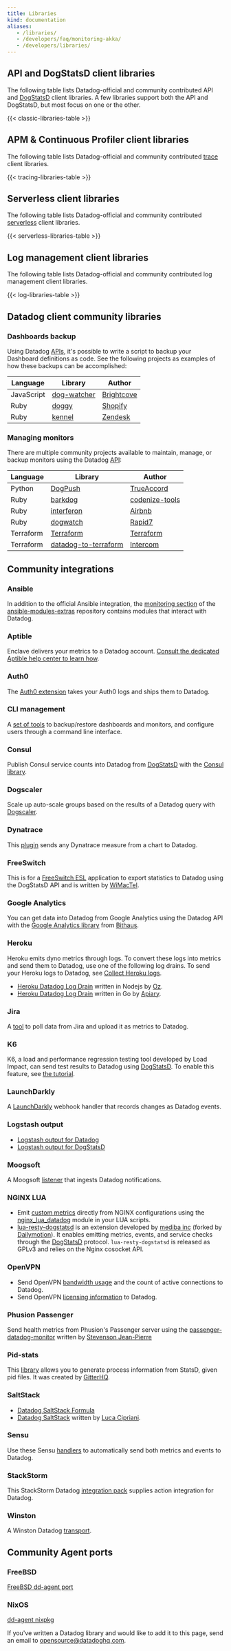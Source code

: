 ```yaml
---
title: Libraries
kind: documentation
aliases:
   - /libraries/
   - /developers/faq/monitoring-akka/
   - /developers/libraries/
---
```


## API and DogStatsD client libraries

The following table lists Datadog-official and community contributed API and [DogStatsD][1] client libraries. A few libraries support both the API and DogStatsD, but most focus on one or the other.

{{< classic-libraries-table >}}

## APM & Continuous Profiler client libraries

The following table lists Datadog-official and community contributed [trace][2] client libraries.

{{< tracing-libraries-table >}}

## Serverless client libraries

The following table lists Datadog-official and community contributed [serverless][3] client libraries.

{{< serverless-libraries-table >}}

## Log management client libraries

The following table lists Datadog-official and community contributed log management client libraries.

{{< log-libraries-table >}}

## Datadog client community libraries

### Dashboards backup

Using Datadog [APIs][4], it's possible to write a script to backup your Dashboard definitions as code. See the following projects as examples of how these backups can be accomplished:

| Language   | Library          | Author          |
|------------|------------------|-----------------|
| JavaScript | [dog-watcher][5] | [Brightcove][6] |
| Ruby       | [doggy][7]       | [Shopify][8]    |
| Ruby       | [kennel][9]      | [Zendesk][10]    |

### Managing monitors

There are multiple community projects available to maintain, manage, or backup monitors using the Datadog [API][4]:

| Language  | Library          | Author               |
|-----------|------------------|----------------------|
| Python    | [DogPush][11]              | [TrueAccord][12]     |
| Ruby      | [barkdog][13]              | [codenize-tools][14] |
| Ruby      | [interferon][15]           | [Airbnb][16]         |
| Ruby      | [dogwatch][17]             | [Rapid7][18]         |
| Terraform | [Terraform][19]            | [Terraform][20]      |
| Terraform | [datadog-to-terraform][21] | [Intercom][22]       |

## Community integrations

### Ansible

In addition to the official Ansible integration, the [monitoring section][23] of the [ansible-modules-extras][24] repository contains modules that interact with Datadog.

### Aptible

Enclave delivers your metrics to a Datadog account. [Consult the dedicated Aptible help center to learn how][25].

### Auth0

The [Auth0 extension][26] takes your Auth0 logs and ships them to Datadog.

### CLI management

A [set of tools][27] to backup/restore dashboards and monitors, and configure users through a command line interface.

### Consul

Publish Consul service counts into Datadog from [DogStatsD][1] with the [Consul library][28].

### Dogscaler

Scale up auto-scale groups based on the results of a Datadog query with [Dogscaler][29].

### Dynatrace

This [plugin][30] sends any Dynatrace measure from a chart to Datadog.

### FreeSwitch

This is for a [FreeSwitch ESL][31] application to export statistics to Datadog using the DogStatsD API and is written by [WiMacTel][32].

### Google Analytics

You can get data into Datadog from Google Analytics using the Datadog API with the [Google Analytics library][33] from [Bithaus][34].

### Heroku

Heroku emits dyno metrics through logs. To convert these logs into metrics and send them to Datadog, use one of the following log drains. To send your Heroku logs to Datadog, see [Collect Heroku logs][35].

* [Heroku Datadog Log Drain][36] written in Nodejs by [Oz][37].
* [Heroku Datadog Log Drain][38] written in Go by [Apiary][39].

### Jira

A [tool][40] to poll data from Jira and upload it as metrics to Datadog.

### K6

K6, a load and performance regression testing tool developed by Load Impact, can send test results to Datadog using [DogStatsD][1]. To enable this feature, see [the tutorial][41].

### LaunchDarkly

A [LaunchDarkly][42] webhook handler that records changes as Datadog events.

### Logstash output

* [Logstash output for Datadog][43]
* [Logstash output for DogStatsD][44]

### Moogsoft

A Moogsoft [listener][45] that ingests Datadog notifications.

### NGINX LUA

* Emit [custom metrics][46] directly from NGINX configurations using the [nginx_lua_datadog][47] module in your LUA scripts.
* [lua-resty-dogstatsd][48] is an extension developed by [mediba inc][49] (forked by [Dailymotion][50]). It enables emitting metrics, events, and service checks through the [DogStatsD][1] protocol. `lua-resty-dogstatsd` is released as GPLv3 and relies on the Nginx cosocket API.

### OpenVPN

* Send OpenVPN [bandwidth usage][51] and the count of active connections to Datadog.
* Send OpenVPN [licensing information][52] to Datadog.

### Phusion Passenger

Send health metrics from Phusion's Passenger server using the [passenger-datadog-monitor][53] written by [Stevenson Jean-Pierre][54]

### Pid-stats

This [library][55] allows you to generate process information from StatsD, given pid files. It was created by [GitterHQ][56].

### SaltStack

* [Datadog SaltStack Formula][57]
* [Datadog SaltStack][58] written by [Luca Cipriani][59].

### Sensu

Use these Sensu [handlers][60] to automatically send both metrics and events to Datadog.

### StackStorm

This StackStorm Datadog [integration pack][61] supplies action integration for Datadog.

### Winston

A Winston Datadog [transport][62].

## Community Agent ports

### FreeBSD

[FreeBSD dd-agent port][63]

### NixOS

[dd-agent nixpkg][64]

If you've written a Datadog library and would like to add it to this page, send an email to [opensource@datadoghq.com][65].

[1]: /metrics/custom_metrics/dogstatsd_metrics_submission/
[2]: /tracing/
[3]: /serverless/
[4]: /api/
[5]: https://github.com/brightcove/dog-watcher
[6]: https://www.brightcove.com
[7]: https://github.com/Shopify/doggy
[8]: https://www.shopify.com
[9]: https://github.com/grosser/kennel
[10]: https://www.zendesk.com
[11]: https://github.com/trueaccord/DogPush
[12]: https://github.com/trueaccord
[13]: https://github.com/codenize-tools/barkdog
[14]: https://github.com/codenize-tools
[15]: https://github.com/airbnb/interferon
[16]: https://github.com/airbnb
[17]: https://github.com/rapid7/dogwatch
[18]: https://github.com/rapid7
[19]: https://www.terraform.io/docs/providers/datadog/r/monitor.html
[20]: https://www.terraform.io
[21]: https://github.com/intercom/datadog-to-terraform
[22]: https://github.com/intercom
[23]: https://docs.ansible.com/ansible/2.9/modules/list_of_monitoring_modules.html
[24]: https://github.com/ansible/ansible-modules-extras
[25]: https://www.aptible.com/documentation/enclave/reference/metrics/metric-drains/datadog.html
[26]: https://github.com/BetaProjectWave/auth0-logs-to-datadog
[27]: https://github.com/keirans/datadog-management
[28]: https://github.com/zendesk/consul2dogstats
[29]: https://github.com/cvent/dogscaler
[30]: https://github.com/sworisbreathing/Dynatrace-Datadog-Plugin
[31]: https://github.com/wimactel/FreeSwitch-DataDog-Metrics
[32]: https://github.com/wimactel
[33]: https://github.com/bithauschile/datadog-ga
[34]: https://blog.bithaus.cl/2016/04/20/realtime-google-analytics-metrics-in-datadog
[35]: /logs/guide/collect-heroku-logs/
[36]: https://github.com/ozinc/heroku-datadog-drain
[37]: https://web.oz.com/
[38]: https://github.com/apiaryio/heroku-datadog-drain-golang
[39]: https://apiary.io
[40]: https://github.com/evernote/jiradog
[41]: https://blog.loadimpact.com/how-to-send-k6-metrics-to-datadog
[42]: https://github.com/meetup/launch-dogly
[43]: https://www.elastic.co/guide/en/logstash/current/plugins-outputs-datadog.html
[44]: https://github.com/brigade/logstash-output-dogstatsd
[45]: https://docs.moogsoft.com/AIOps.6.2.0/Datadog-Solution-Pak_13737047.html
[46]: /metrics/custom_metrics/
[47]: https://github.com/simplifi/ngx_lua_datadog
[48]: https://github.com/dailymotion/lua-resty-dogstatsd
[49]: http://www.mediba.jp
[50]: https://www.dailymotion.com/us
[51]: https://github.com/byronwolfman/dd-openvpn
[52]: https://github.com/denniswebb/datadog-openvpn
[53]: https://github.com/Sjeanpierre/passenger-datadog-monitor
[54]: https://github.com/Sjeanpierre
[55]: https://github.com/gitterHQ/pid-stats
[56]: https://github.com/gitterHQ
[57]: https://github.com/DataDog/datadog-formula
[58]: https://gist.github.com/mastrolinux/6175280
[59]: https://gist.github.com/mastrolinux
[60]: https://github.com/sensu-plugins/sensu-plugins-datadog
[61]: https://github.com/StackStorm-Exchange/stackstorm-datadog
[62]: https://github.com/sparkida/winston-datadog
[63]: https://github.com/urosgruber/dd-agent-FreeBSD
[64]: https://github.com/NixOS/nixpkgs/tree/master/pkgs/tools/networking/dd-agent
[65]: mailto:opensource@datadoghq.com
